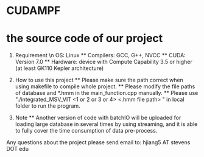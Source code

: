 # CUDAMPF
the source code of our project
==========================================
1. Requirement
\n OS: Linux
** Compilers: GCC, G++, NVCC
** CUDA: Version 7.0
** Hardware: device with Compute Capability 3.5 or higher (at least GK110 Kepler architecture)

2. How to use this project
** Please make sure the path correct when using makefile to compile whole project.
** Please modify the file paths of database and *.hmm in the main_function.cpp manually.
** Please use "./integrated_MSV_VIT <1 or 2 or 3 or 4> <.hmm file path> <database file path>" in local folder to run the program.

3. Note
** Another version of code with batchIO will be uploaded for loading large database in several times by using streaming, and it is able to fully cover the time consumption of data pre-process.

Any questions about the project please send email to: hjiang5 AT stevens DOT edu

